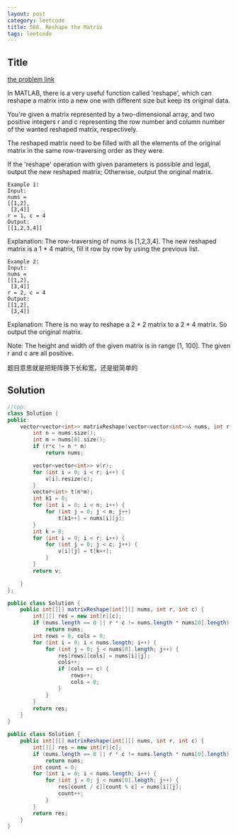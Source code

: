 ```yaml
---
layout: post
category: leetcode
title: 566. Reshape the Matrix
tags: leetcode
---
```

## Title
[the problem link](https://leetcode.com/problems/reshape-the-matrix/description/)

In MATLAB, there is a very useful function called 'reshape', which can reshape a matrix into a new one with different size but keep its original data.

You're given a matrix represented by a two-dimensional array, and two positive integers r and c representing the row number and column number of the wanted reshaped matrix, respectively.

The reshaped matrix need to be filled with all the elements of the original matrix in the same row-traversing order as they were.

If the 'reshape' operation with given parameters is possible and legal, output the new reshaped matrix; Otherwise, output the original matrix.

	Example 1:
	Input: 
	nums = 
	[[1,2],
	 [3,4]]
	r = 1, c = 4
	Output: 
	[[1,2,3,4]]

Explanation:
The row-traversing of nums is [1,2,3,4]. The new reshaped matrix is a 1 * 4 matrix, fill it row by row by using the previous list.

	Example 2:
	Input: 
	nums = 
	[[1,2],
	 [3,4]]
	r = 2, c = 4
	Output: 
	[[1,2],
	 [3,4]]
Explanation:
There is no way to reshape a 2 * 2 matrix to a 2 * 4 matrix. So output the original matrix.

Note:
The height and width of the given matrix is in range [1, 100].
The given r and c are all positive.

题目意思就是把矩阵换下长和宽，还是挺简单的

## Solution
```c++
//cpp:
class Solution {
public:
	vector<vector<int>> matrixReshape(vector<vector<int>>& nums, int r, int c) {
		int n = nums.size();
		int m = nums[0].size();
		if (r*c != n * m)
			return nums;

		vector<vector<int>> v(r);
		for (int i = 0; i < r; i++) {
			v[i].resize(c);
		}
		vector<int> t(n*m);
		int k1 = 0;
		for (int i = 0; i < n; i++) {
			for (int j = 0; j < m; j++)
				t[k1++] = nums[i][j];
		}
		int k = 0;
		for (int i = 0; i < r; i++) {
			for (int j = 0; j < c; j++) {
				v[i][j] = t[k++];
			}
		}
		return v;

	}
};
```


```java
public class Solution {
    public int[][] matrixReshape(int[][] nums, int r, int c) {
        int[][] res = new int[r][c];
        if (nums.length == 0 || r * c != nums.length * nums[0].length)
            return nums;
        int rows = 0, cols = 0;
        for (int i = 0; i < nums.length; i++) {
            for (int j = 0; j < nums[0].length; j++) {
                res[rows][cols] = nums[i][j];
                cols++;
                if (cols == c) {
                    rows++;
                    cols = 0;
                }
            }
        }
        return res;
    }
}

```


```java
public class Solution {
    public int[][] matrixReshape(int[][] nums, int r, int c) {
        int[][] res = new int[r][c];
        if (nums.length == 0 || r * c != nums.length * nums[0].length)
            return nums;
        int count = 0;
        for (int i = 0; i < nums.length; i++) {
            for (int j = 0; j < nums[0].length; j++) {
                res[count / c][count % c] = nums[i][j];
                count++;
            }
        }
        return res;
    }
}
```